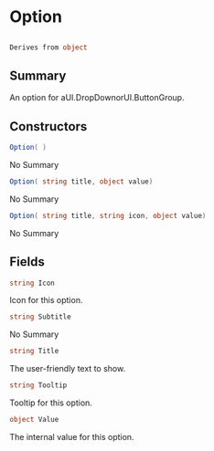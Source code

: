 # Option

## 
```c#
Derives from object
```

## Summary

An option for aUI.DropDownorUI.ButtonGroup.
## Constructors

```c#
Option( ) 
```
No Summary
```c#
Option( string title, object value) 
```
No Summary
```c#
Option( string title, string icon, object value) 
```
No Summary
## Fields

```c#
string Icon
```
Icon for this option.
```c#
string Subtitle
```
No Summary
```c#
string Title
```
The user-friendly text to show.
```c#
string Tooltip
```
Tooltip for this option.
```c#
object Value
```
The internal value for this option.
